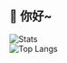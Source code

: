 ## 👋 你好~
![Stats](https://github-readme-stats.vercel.app/api?username=SodaCodeSave&show_icons=true)  
![Top Langs](https://github-readme-stats.vercel.app/api/top-langs/?username=SodaCodeSave)
